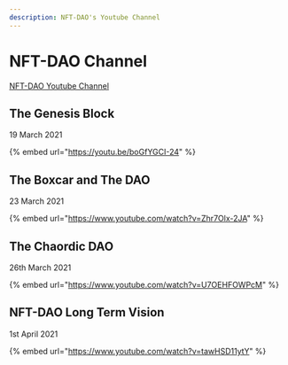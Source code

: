 ```yaml
---
description: NFT-DAO's Youtube Channel
---
```


# NFT-DAO Channel

[NFT-DAO Youtube Channel](https://www.youtube.com/channel/UCsT66TXtF48V4GRJzaUVwlw/featured)

## The Genesis Block

19 March 2021

{% embed url="https://youtu.be/boGfYGCI-24" %}



## The Boxcar and The DAO

23 March 2021

{% embed url="https://www.youtube.com/watch?v=Zhr7Olx-2JA" %}

## The Chaordic DAO

26th March 2021

{% embed url="https://www.youtube.com/watch?v=U7OEHFOWPcM" %}

## NFT-DAO Long Term Vision

1st April 2021

{% embed url="https://www.youtube.com/watch?v=tawHSD11ytY" %}



